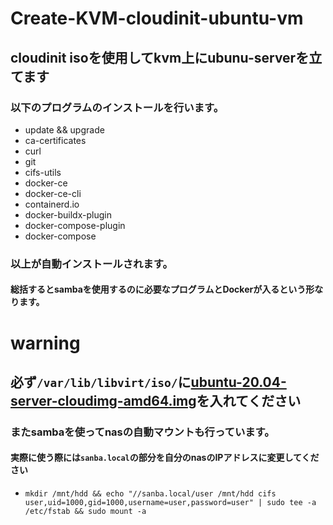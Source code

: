 # Create-KVM-cloudinit-ubuntu-vm
## cloudinit isoを使用してkvm上にubunu-serverを立てます
### 以下のプログラムのインストールを行います。
  - update && upgrade
  - ca-certificates 
  - curl 
  - git 
  - cifs-utils 
  - docker-ce 
  - docker-ce-cli 
  - containerd.io 
  - docker-buildx-plugin 
  - docker-compose-plugin
  - docker-compose
### 以上が自動インストールされます。
#### 総括するとsambaを使用するのに必要なプログラムとDockerが入るという形なります。

# warning  
## 必ず```/var/lib/libvirt/iso/```に[ubuntu-20.04-server-cloudimg-amd64.img](https://cloud-images.ubuntu.com/releases/server/20.04/release/ubuntu-20.04-server-cloudimg-amd64.img)を入れてください

### またsambaを使ってnasの自動マウントも行っています。
#### 実際に使う際には```sanba.local```の部分を自分のnasのIPアドレスに変更してください
  - ```mkdir /mnt/hdd && echo "//sanba.local/user /mnt/hdd cifs user,uid=1000,gid=1000,username=user,password=user" | sudo tee -a /etc/fstab && sudo mount -a```